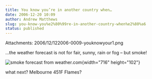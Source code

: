 ```yaml
---
title: You know you’re in another country when…
date: 2006-12-20 10:09
author: Andrew Matthews
slug: you-know-you%e2%80%99re-in-another-country-when%e2%80%a6
status: published
---
```

Attachments: 2006/12/122006-0009-youknowyour1.png

…the weather forecast is not for fair, sunny, rain or fog – but smoke!

![smoke forecast from weather.com](http://static.flickr.com/138/327630669_9f3033e220_o_d.png){width="716" height="102"}

what next? Melbourne 451F Flames?
